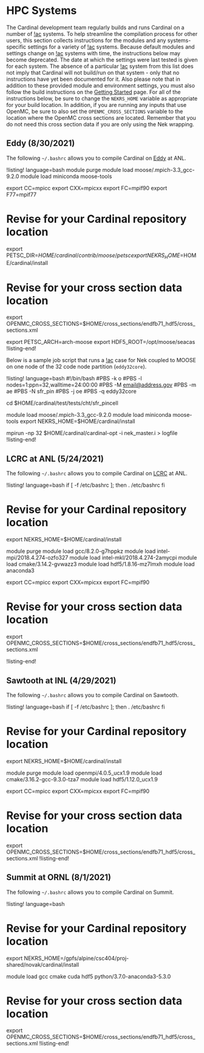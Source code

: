 # HPC Systems

The Cardinal development team regularly builds and runs Cardinal on a number
of [!ac](HPC) systems. To help streamline the compilation
process for other users, this section collects instructions for the modules and any
systems-specific settings for a variety of [!ac](HPC) systems. Because default modules and
settings change on [!ac](HPC) systems with time, the instructions below may become deprecated.
The date at which the settings were last tested is given for each system.
The absence of a particular [!ac](HPC) system from this list does not imply that Cardinal will not
build/run on that system - only that no instructions have yet been documented for it.
Also please note that in addition to these provided module and environment settings,
you must also follow the build instructions on the
[Getting Started](start.md) page.
For all of the instructions below, be sure to change the `NEKRS_HOME` variable
as appropriate for your build location. In addition, if you are running any inputs
that use OpenMC, be sure to also set the `OPENMC_CROSS_SECTIONS` variable to the
location where the OpenMC cross sections are located. Remember that you do not need
this cross section data if you are only using the Nek wrapping.

## Eddy (8/30/2021)

The following `~/.bashrc` allows you to compile Cardinal on
[Eddy](https://wiki.inside.anl.gov/ne/The_Eddy_Cluster) at ANL.

!listing! language=bash
module purge
module load moose/.mpich-3.3_gcc-9.2.0
module load miniconda moose-tools

export CC=mpicc
export CXX=mpicxx
export FC=mpif90
export F77=mpif77

# Revise for your Cardinal repository location
export PETSC_DIR=$HOME/cardinal/contrib/moose/petsc
export NEKRS_HOME=$HOME/cardinal/install

# Revise for your cross section data location
export OPENMC_CROSS_SECTIONS=$HOME/cross_sections/endfb71_hdf5/cross_sections.xml

export PETSC_ARCH=arch-moose
export HDF5_ROOT=/opt/moose/seacas
!listing-end!

Below is a sample job script that runs a [!ac](CHT) case for Nek coupled to MOOSE
on one node of the 32 code node partition (`eddy32core`).

!listing! language=bash
#!/bin/bash
#PBS -k o
#PBS -l nodes=1:ppn=32,walltime=24:00:00
#PBS -M email@address.gov
#PBS -m ae
#PBS -N sfr_pin
#PBS -j oe
#PBS -q eddy32core

cd $HOME/cardinal/test/tests/cht/sfr_pincell

module load moose/.mpich-3.3_gcc-9.2.0
module load miniconda moose-tools
export NEKRS_HOME=$HOME/cardinal/install

mpirun -np 32 $HOME/cardinal/cardinal-opt -i nek_master.i  > logfile
!listing-end!

## LCRC at ANL (5/24/2021)

The following `~/.bashrc` allows you to compile Cardinal on
[LCRC](https://www.lcrc.anl.gov/systems/resources/) at ANL.

!listing! language=bash
if [ -f /etc/bashrc ]; then
        . /etc/bashrc
fi

# Revise for your Cardinal repository location
export NEKRS_HOME=$HOME/cardinal/install

module purge
module load gcc/8.2.0-g7hppkz
module load intel-mpi/2018.4.274-ozfo327
module load intel-mkl/2018.4.274-2amycpi
module load cmake/3.14.2-gvwazz3
module load hdf5/1.8.16-mz7lmxh
module load anaconda3

export CC=mpicc
export CXX=mpicxx
export FC=mpif90

# Revise for your cross section data location
export OPENMC_CROSS_SECTIONS=$HOME/cross_sections/endfb71_hdf5/cross_sections.xml

!listing-end!

## Sawtooth at INL (4/29/2021)

The following `~/.bashrc` allows you to compile Cardinal on Sawtooth.

!listing! language=bash
if [ -f /etc/bashrc ]; then
        . /etc/bashrc
fi

# Revise for your Cardinal repository location
export NEKRS_HOME=$HOME/cardinal/install

module purge
module load openmpi/4.0.5_ucx1.9
module load cmake/3.16.2-gcc-9.3.0-tza7
module load hdf5/1.12.0_ucx1.9

export CC=mpicc
export CXX=mpicxx
export FC=mpif90

# Revise for your cross section data location
export OPENMC_CROSS_SECTIONS=$HOME/cross_sections/endfb71_hdf5/cross_sections.xml
!listing-end!

## Summit at ORNL (8/1/2021)

The following `~/.bashrc` allows you to compile Cardinal on Summit.

!listing! language=bash
# Revise for your Cardinal repository location
export NEKRS_HOME=/gpfs/alpine/csc404/proj-shared/novak/cardinal/install

module load gcc cmake cuda hdf5 python/3.7.0-anaconda3-5.3.0

# Revise for your cross section data location
export OPENMC_CROSS_SECTIONS=$HOME/cross_sections/endfb71_hdf5/cross_sections.xml
!listing-end!
